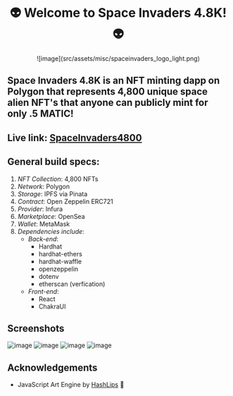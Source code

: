 <h1 align="center">
 👽 Welcome to Space Invaders 4.8K! 👽
</h1>   

<div align="center">
 ![image](src/assets/misc/spaceinvaders_logo_light.png)
</div>
 
## Space Invaders 4.8K is an NFT minting dapp on Polygon that represents 4,800 unique space alien NFT's that anyone can publicly mint for only .5 MATIC!  


## Live link: [SpaceInvaders4800](https://master--spaceinvaders4800.netlify.app/)

## General build specs:
1. _NFT Collection_: 4,800 NFTs
2. _Network_: Polygon
3. _Storage_: IPFS via Pinata
4. _Contract_: Open Zeppelin ERC721
5. _Provider_: Infura
6. _Marketplace_: OpenSea
7. _Wallet_: MetaMask 
8. _Dependencies include_:
    - _Back-end_:
        * Hardhat
        * hardhat-ethers
        * hardhat-waffle
        * openzeppelin
        * dotenv
        * etherscan (verfication)
    - _Front-end_:
        * React
        * ChakraUI

## Screenshots
![image](https://user-images.githubusercontent.com/40747156/169298970-3c105159-d936-4adc-89c3-1c3601aa53b6.png)
![image](https://user-images.githubusercontent.com/40747156/169312511-968bb791-5319-47f7-bee2-073a2c4fd938.png)
![image](https://user-images.githubusercontent.com/40747156/169327529-ef45a8de-04af-4987-ab41-87144bedfc07.png)
![image](https://user-images.githubusercontent.com/40747156/169300352-f3450db7-cb94-497a-9569-1defacd46b41.png)

## Acknowledgements
- JavaScript Art Engine by [HashLips](https://github.com/HashLips/hashlips_art_engine) 👄
